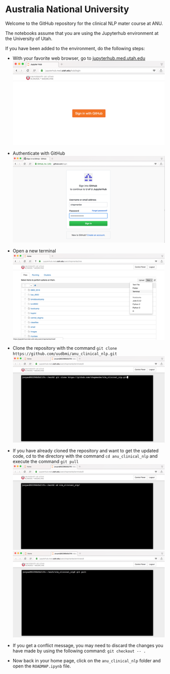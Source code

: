 # Australia National University

Welcome to the GitHub repository for the clinical NLP mater course at ANU.

The notebooks assume that you are using the Jupyterhub environment at the University of Utah.

If you have been added to the environment, do the following steps:

* With your favorite web browser, go to [jupyterhub.med.utah.edu](https://jupyterhub.med.utah.edu)
![jupyterhub](media/jupyterhub.png)

* Authenticate with GitHub
![authenticate](media/authenticate.png)
* Open a new terminal
![new terminal](media/new_terminal.png)
* Clone the repository with the command ``git clone https://github.com/uudbmi/anu_clinical_nlp.git``
![clone](media/git_clone.png)
* If you have already cloned the repository and want to get the updated code, cd to the directory with the command ``cd anu_clinical_nlp`` and execute the command ``git pull``
![cd](media/cd_nlm_clinical_nlp.png)
![pull](media/git_pull.png)
* If you get a conflict message, you may need to discard the changes you have made by using the following command: ``git checkout -- .``

* Now back in your home page, click on the ``anu_clinical_nlp`` folder and open the ``ROADMAP.ipynb`` file.

